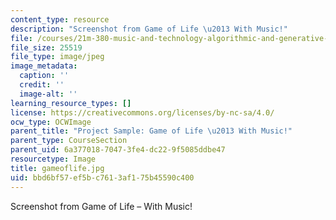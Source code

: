 ```yaml
---
content_type: resource
description: "Screenshot from Game of Life \u2013 With Music!"
file: /courses/21m-380-music-and-technology-algorithmic-and-generative-music-spring-2010/bbd6bf57ef5bc7613af175b45590c400_gameoflife.jpg
file_size: 25519
file_type: image/jpeg
image_metadata:
  caption: ''
  credit: ''
  image-alt: ''
learning_resource_types: []
license: https://creativecommons.org/licenses/by-nc-sa/4.0/
ocw_type: OCWImage
parent_title: "Project Sample: Game of Life \u2013 With Music!"
parent_type: CourseSection
parent_uid: 6a377018-7047-3fe4-dc22-9f5085ddbe47
resourcetype: Image
title: gameoflife.jpg
uid: bbd6bf57-ef5b-c761-3af1-75b45590c400
---
```

Screenshot from Game of Life – With Music!